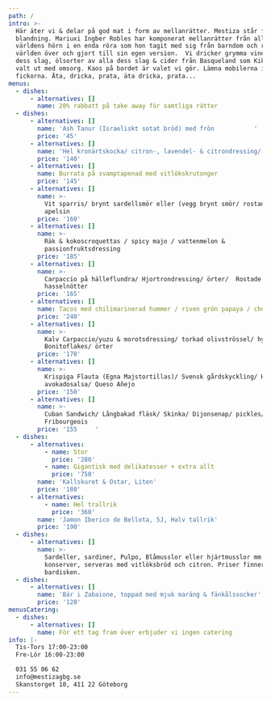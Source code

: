 ```yaml
---
path: /
intro: >-
  Här äter vi & delar på god mat i form av mellanrätter. Mestiza står för
  blandning. Mariuxi Ingber Robles har komponerat mellanrätter från alla
  världens hörn i en enda röra som hon tagit med sig från barndom och resor
  världen över och gjort till sin egen version.  Vi dricker grymma viner av alla
  dess slag, ölsorter av alla dess slag & cider från Basqueland som Kiki Ingber
  valt ut med omsorg. Kaos på bordet är valet vi gör. Lämna mobilerna i
  fickorna. Äta, dricka, prata, äta dricka, prata...
menus:
  - dishes:
      - alternatives: []
        name: 20% rabbatt på take away för samtliga rätter
  - dishes:
      - alternatives: []
        name: 'Ash Tanur (Israeliskt sotat bröd) med frön           '
        price: '45'
      - alternatives: []
        name: 'Hel kronärtskocka/ citron-, lavendel- & citrondressing/ blåbärsmajo'
        price: '140'
      - alternatives: []
        name: Burrata på svamptapenad med vitlökskrutonger
        price: '145'
      - alternatives: []
        name: >-
          Vit sparris/ brynt sardellsmör eller (vegg brynt smör/ rostade nötter/
          apelsin
        price: '160'
      - alternatives: []
        name: >-
          Räk & kokoscroquettas / spicy majo / vattenmelon &
          passionfruktsdressing
        price: '185'
      - alternatives: []
        name: >-
          Carpaccio på hälleflundra/ Hjortrondressing/ örter/  Rostade
          hasselnötter
        price: '165'
      - alternatives: []
        name: Tacos med chilimarinerad hummer / riven grön papaya / chorizoströssel
        price: '240'
      - alternatives: []
        name: >-
          Kalv Carpaccio/yuzu & morotsdressing/ torkad olivströssel/ hyvlad
          Bonitoflakes/ örter
        price: '170'
      - alternatives: []
        name: >-
          Krispiga Flauta (Egna Majstortillas)/ Svensk gårdskyckling/ Het
          avokadosalsa/ Queso Añejo
        price: '150'
      - alternatives: []
        name: >-
          Cuban Sandwich/ Långbakad fläsk/ Skinka/ Dijonsenap/ pickles/
          Fribourgeois
        price: '155     '
  - dishes:
      - alternatives:
          - name: Stor
            price: '280'
          - name: Gigantisk med delikatesser + extra allt
            price: '750'
        name: 'Kallskuret & Ostar, Liten'
        price: '180'
      - alternatives:
          - name: Hel trallrik
            price: '360'
        name: 'Jamon Iberico de Bellota, 5J, Halv tallrik'
        price: '190'
  - dishes:
      - alternatives: []
        name: >-
          Sardeller, sardiner, Pulpo, Blåmusslor eller hjärtmusslor mm. i
          konserver, serveras med vitlöksbröd och citron. Priser finner ni på
          bardisken.
  - dishes:
      - alternatives: []
        name: 'Bär i Zabaione, toppad med mjuk maräng & fänkålssocker'
        price: '120'
menusCatering:
  - dishes:
      - alternatives: []
        name: För ett tag fram över erbjuder vi ingen catering
info: |-
  Tis-Tors 17:00-23:00
  Fre-Lör 16:00-23:00

  031 55 06 62
  info@mestizagbg.se
  Skanstorget 10, 411 22 Göteborg
---
```


